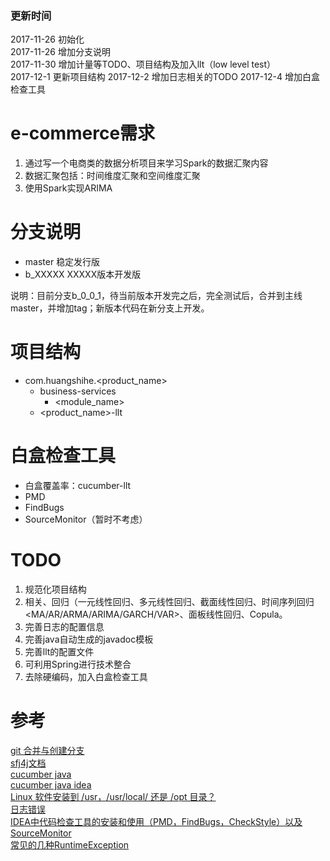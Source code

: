 ### 更新时间
2017-11-26 初始化  
2017-11-26 增加分支说明  
2017-11-30 增加计量等TODO、项目结构及加入llt（low level test）  
2017-12-1 更新项目结构
2017-12-2 增加日志相关的TODO
2017-12-4 增加白盒检查工具

# e-commerce需求
1. 通过写一个电商类的数据分析项目来学习Spark的数据汇聚内容
2. 数据汇聚包括：时间维度汇聚和空间维度汇聚
3. 使用Spark实现ARIMA


# 分支说明
- master 稳定发行版
- b_XXXXX XXXXX版本开发版

说明：目前分支b_0_0_1，待当前版本开发完之后，完全测试后，合并到主线master，并增加tag；新版本代码在新分支上开发。

# 项目结构
- com.huangshihe.<product_name>
    - business-services
        - <module_name>
    - <product_name>-llt
    
# 白盒检查工具
- 白盒覆盖率：cucumber-llt
- PMD
- FindBugs
- SourceMonitor（暂时不考虑）


# TODO
1. 规范化项目结构
2. 相关、回归（一元线性回归、多元线性回归、截面线性回归、时间序列回归<MA/AR/ARMA/ARIMA/GARCH/VAR>、面板线性回归、Copula。
3. 完善日志的配置信息
4. 完善java自动生成的javadoc模板
5. 完善llt的配置文件
6. 可利用Spring进行技术整合
7. 去除硬编码，加入白盒检查工具

# 参考
[git 合并与创建分支](https://www.liaoxuefeng.com/wiki/0013739516305929606dd18361248578c67b8067c8c017b000/001375840038939c291467cc7c747b1810aab2fb8863508000)  
[sfj4j文档](https://www.slf4j.org/manual.html)  
[cucumber java](https://cucumber.io/docs/reference/jvm#java)  
[cucumber java idea](https://www.jetbrains.com/help/idea/cucumber.html)  
[Linux 软件安装到 /usr，/usr/local/ 还是 /opt 目录？](http://blog.csdn.net/aqxin/article/details/48324377)  
[日志错误](http://zhangzhenyihi.blog.163.com/blog/static/13548809420141015055383/)  
[IDEA中代码检查工具的安装和使用（PMD，FindBugs，CheckStyle）以及SourceMonitor](http://www.saecn.com/?p=231)  
[常见的几种RuntimeException](http://blog.csdn.net/qq635785620/article/details/7781026)  